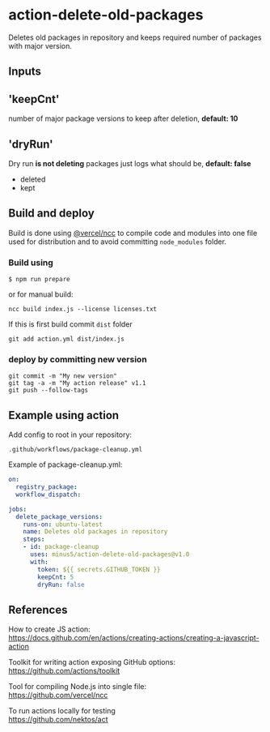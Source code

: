 # action-delete-old-packages
Deletes old packages in repository and keeps required number of packages with major version.

## Inputs
## 'keepCnt'
number of major package versions to keep after deletion, **default: 10**

## 'dryRun'
Dry run **is not deleting** packages just logs what should be, **default: false**
- deleted 
- kept

## Build and deploy
Build is done using [@vercel/ncc](https://github.com/vercel/ncc) to compile code and modules into one file used for distribution and to avoid committing `node_modules` folder.  
### Build using
```
$ npm run prepare
```
or for manual build:
```
ncc build index.js --license licenses.txt
```
If this is first build commit `dist` folder
```
git add action.yml dist/index.js
```

### deploy by committing new version
```
git commit -m "My new version"
git tag -a -m "My action release" v1.1
git push --follow-tags
```

## Example using action
Add config to root in your repository:
```
.github/workflows/package-cleanup.yml
```

Example of package-cleanup.yml:
```yml
on:
  registry_package:
  workflow_dispatch:

jobs:
  delete_package_versions:
    runs-on: ubuntu-latest
	name: Deletes old packages in repository
    steps:
    - id: package-cleanup
      uses: minus5/action-delete-old-packages@v1.0
      with:
        token: ${{ secrets.GITHUB_TOKEN }}
        keepCnt: 5
		dryRun: false
```

## References
How to create JS action:  
https://docs.github.com/en/actions/creating-actions/creating-a-javascript-action

Toolkit for writing action exposing GitHub options:  
https://github.com/actions/toolkit

Tool for compiling Node.js into single file:  
https://github.com/vercel/ncc

To run actions locally for testing  
https://github.com/nektos/act
